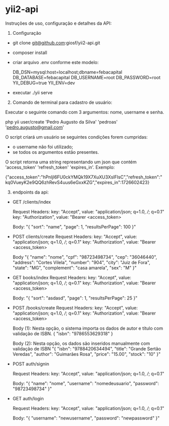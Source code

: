 # yii2-api

Instruções de uso, configuração e detalhes da API:

1) Configuração
- git clone git@github.com:giosf/yii2-api.git
- composer install
- criar arquivo .env conforme este modelo:

    DB_DSN=mysql:host=localhost;dbname=febacapital
    DB_DATABASE=febacapital
    DB_USERNAME=root
    DB_PASSWORD=root
    YII_DEBUG=true
    YII_ENV=dev

- executar ./yii serve

2) Comando de terminal para cadastro de usuário:

Executar o seguinte comando com 3 argumentos: nome, username e senha.

php yii user/create 'Pedro Augusto da Silva' 'pedroas' 'pedro.augusto@gmail.com'

O script criará um usuário se seguintes condições forem cumpridas:
- o username não foi utilizado;
- se todos os argumentos estão presentes.

O script retorna uma string representando um json que contém 'access_token' 'refresh_token' 'expires_in'. Exemplo:

{"access_token":"hPnljI6FU0ckYMQk19X7XuXU3XslFIsC","refresh_token":"kq0VueyK2e9QQ6zhRevS4uus6eGxxKZG","expires_in":1726602423}

3) endpoints da api:

- GET /clients/index

    Request Headers:
    key: "Accept",  value: "application/json; q=1.0, */*; q=0.1"
    key: "Authorization", value: "Bearer <access_token>

    Body:
    "{
        "sort": "name",
        "page": 1,
        "resultsPerPage": 100
    }"

- POST clients/create
    Request Headers:
    key: "Accept",  value: "application/json; q=1.0, */*; q=0.1"
    key: "Authorization", value: "Bearer <access_token>

    Body
    "{
        "name": "nome",
        "cpf": "98723498734",
        "cep": "36046440",
        "address": "Cortes Vilela",
        "number": "904",
        "city": "Juiz de Fora",
        "state": "MG",
        "complement": "casa amarela",
        "sex": "M"
    }"

- GET books/index
    Request Headers:
    key: "Accept",  value: "application/json; q=1.0, */*; q=0.1"
    key: "Authorization", value: "Bearer <access_token>

    Body:
    "{
        "sort": "asdasd",
        "page": 1,
        "resultsPerPage": 25
    }"

- POST /books/create
    Request Headers:
    key: "Accept",  value: "application/json; q=1.0, */*; q=0.1"
    key: "Authorization", value: "Bearer <access_token>

    Body (1): Nesta opção, o sistema importa os dados de autor e título com validação de ISBN.
    {
        "isbn": "9786553629318"
    }   

    Body (2): Nesta opção, os dados são inseridos manualmente com validação de ISBN
    "{
        "isbn": "9788420634494",
        "title": "Grande Sertão Veredas",
        "author": "Guimarães Rosa",
        "price": "15.00",
        "stock": "10"
    }"

- POST auth/signin

    Request Headers:
    key: "Accept",  value: "application/json; q=1.0, */*; q=0.1"

    Body:
    "{
        "name": "nome",
        "username": "nomedeusuario",
        "password": "98723498734"
    }"

- GET auth/login

    Request Headers:
    key: "Accept",  value: "application/json; q=1.0, */*; q=0.1"

    Body:
    "{
        "username": "newusername",
        "password": "newpassword"
    }"
